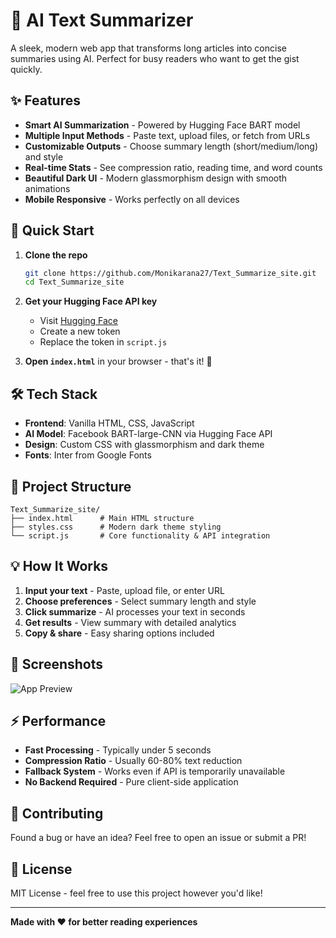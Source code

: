 # 🤖 AI Text Summarizer

A sleek, modern web app that transforms long articles into concise summaries using AI. Perfect for busy readers who want to get the gist quickly.

## ✨ Features

- **Smart AI Summarization** - Powered by Hugging Face BART model
- **Multiple Input Methods** - Paste text, upload files, or fetch from URLs
- **Customizable Outputs** - Choose summary length (short/medium/long) and style
- **Real-time Stats** - See compression ratio, reading time, and word counts
- **Beautiful Dark UI** - Modern glassmorphism design with smooth animations
- **Mobile Responsive** - Works perfectly on all devices

## 🚀 Quick Start

1. **Clone the repo**
   ```bash
   git clone https://github.com/Monikarana27/Text_Summarize_site.git
   cd Text_Summarize_site
   ```

2. **Get your Hugging Face API key**
   - Visit [Hugging Face](https://huggingface.co/settings/tokens)
   - Create a new token
   - Replace the token in `script.js`

3. **Open `index.html`** in your browser - that's it! 🎉

## 🛠️ Tech Stack

- **Frontend**: Vanilla HTML, CSS, JavaScript
- **AI Model**: Facebook BART-large-CNN via Hugging Face API
- **Design**: Custom CSS with glassmorphism and dark theme
- **Fonts**: Inter from Google Fonts

## 📁 Project Structure

```
Text_Summarize_site/
├── index.html      # Main HTML structure
├── styles.css      # Modern dark theme styling
└── script.js       # Core functionality & API integration
```

## 💡 How It Works

1. **Input your text** - Paste, upload file, or enter URL
2. **Choose preferences** - Select summary length and style
3. **Click summarize** - AI processes your text in seconds
4. **Get results** - View summary with detailed analytics
5. **Copy & share** - Easy sharing options included

## 🎨 Screenshots

![App Preview](https://via.placeholder.com/800x400/0F172A/60A5FA?text=Beautiful+Dark+UI+with+AI+Summarization)

## ⚡ Performance

- **Fast Processing** - Typically under 5 seconds
- **Compression Ratio** - Usually 60-80% text reduction
- **Fallback System** - Works even if API is temporarily unavailable
- **No Backend Required** - Pure client-side application

## 🤝 Contributing

Found a bug or have an idea? Feel free to open an issue or submit a PR!

## 📝 License

MIT License - feel free to use this project however you'd like!

---

**Made with ❤️ for better reading experiences**

